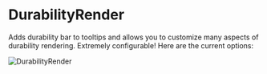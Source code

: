 # DurabilityRender
 Adds durability bar to tooltips and allows you to customize many aspects of durability rendering. Extremely configurable! Here are the current options:

![DurabilityRender](https://github.com/Andrew6rant/DurabilityRender/assets/57331134/89c9d3e9-2e55-47d4-8b9a-07d3a1294941)
